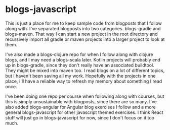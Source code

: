 # blogs-javascript #

This is just a place for me to keep sample code from blogposts that I follow
along with.  I've separated blogposts into two categories.  blogs-gradle and
blogs-maven.  That way I can start a new project in the root directory and
recursively import all gradle or maven projects into a larger project to look at
them.  

I've also made a blogs-clojure repo for when I follow along with clojure
blogs, and I may need a blogs-scala later.  Kotlin projects will probably end up
in blogs-gradle, since they don't really have an associated buildtool.  They
might be mixed into maven too.  I read blogs on a lot of different topics, but I
haven't been saving all my work.  Hopefully with the projects in one place, I'll
have a reliable way to refresh my memory about something I read once.

I've been doing one repo per course when following along with courses, but this
is simply unsustainable with blogposts, since there are so many.  I've also added
blogs-angular for Angular blog exercises I follow and a more general 
blogs-javascript for other javascript themed exercises.  I think React stuff 
will just go in blogs-javascript for now, since I don't focus on it too much.
